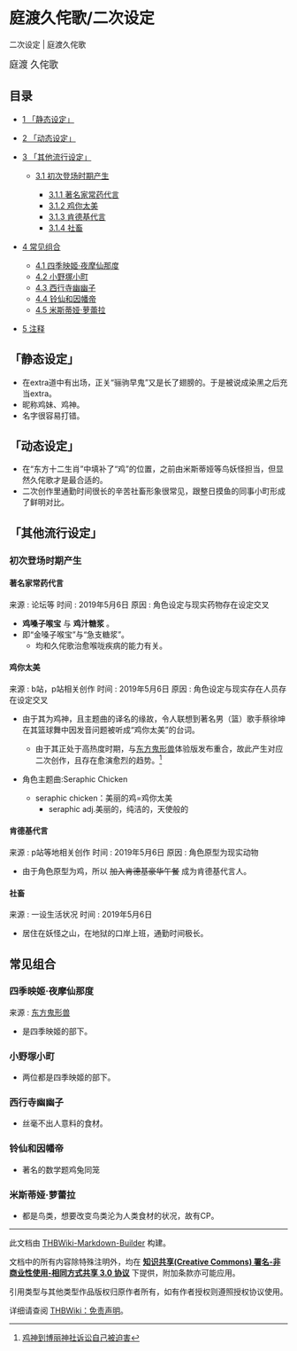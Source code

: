 # 庭渡久侘歌/二次设定

<!-- source html: G:\repos\THBWiki-Markdown-Builder\THBWikiMarkdown\Temp\main\3\31\ns0%3A%E5%BA%AD%E6%B8%A1%E4%B9%85%E4%BE%98%E6%AD%8C%2F%E4%BA%8C%E6%AC%A1%E8%AE%BE%E5%AE%9A.html -->

二次设定 | 庭渡久侘歌

  
<big>庭渡 久侘歌</big>  

  

## 目录

- [1 「静态设定」](#「静态设定」)
- [2 「动态设定」](#「动态设定」)
- [3 「其他流行设定」](#「其他流行设定」)

  - [3.1 初次登场时期产生](#初次登场时期产生)

    - [3.1.1 著名家常药代言](#著名家常药代言)
    - [3.1.2 鸡你太美](#鸡你太美)
    - [3.1.3 肯德基代言](#肯德基代言)
    - [3.1.4 社畜](#社畜)






- [4 常见组合](#常见组合)

  - [4.1 四季映姬·夜摩仙那度](#四季映姬·夜摩仙那度)
  - [4.2 小野塚小町](#小野塚小町)
  - [4.3 西行寺幽幽子](#西行寺幽幽子)
  - [4.4 铃仙和因幡帝](#铃仙和因幡帝)
  - [4.5 米斯蒂娅·萝蕾拉](#米斯蒂娅·萝蕾拉)



- [5 注释](#注释)




## 「静态设定」
- 在extra道中有出场，正关“骊驹早鬼”又是长了翅膀的。于是被说成染黑之后充当extra。
- 昵称鸡妹、鸡神。
- 名字很容易打错。

## 「动态设定」
- 在“东方十二生肖”中填补了“鸡”的位置，之前由米斯蒂娅等鸟妖怪担当，但显然久侘歌才是最合适的。
- 二次创作里通勤时间很长的辛苦社畜形象很常见，跟整日摸鱼的同事小町形成了鲜明对比。

## 「其他流行设定」
### 初次登场时期产生
#### 著名家常药代言
来源
: 论坛等
时间
: 2019年5月6日
原因
: 角色设定与现实药物存在设定交叉

-  **鸡嗓子喉宝** 与 **鸡汁糖浆** 。
  - 即“金嗓子喉宝”与“急支糖浆”。
    - 均和久侘歌治愈喉咙疾病的能力有关。



#### 鸡你太美
来源
: b站，p站相关创作
时间
: 2019年5月6日
原因
: 角色设定与现实存在人员存在设定交叉

- 由于其为鸡神，且主题曲的译名的缘故，令人联想到著名男（篮）歌手蔡徐坤在其篮球舞中因发音问题被听成“鸡你太美”的台词。
  - 由于其正处于高热度时期，与[东方鬼形兽](./东方鬼形兽.md)体验版发布重合，故此产生对应二次创作，且存在愈演愈烈的趋势。[^cite_note-1]

- 角色主题曲:Seraphic Chicken
  - seraphic chicken：美丽的鸡=鸡你太美
    - seraphic adj.美丽的，纯洁的，天使般的



#### 肯德基代言
来源
: p站等地相关创作
时间
: 2019年5月6日
原因
: 角色原型为现实动物

- 由于角色原型为鸡，所以 ~~加入肯德基豪华午餐~~ 成为肯德基代言人。

#### 社畜
来源
: 一设生活状况
时间
: 2019年5月6日

- 居住在妖怪之山，在地狱的口岸上班，通勤时间极长。

## 常见组合
### 四季映姬·夜摩仙那度
来源
: [东方鬼形兽](./东方鬼形兽.md)

- 是四季映姬的部下。

### 小野塚小町
- 两位都是四季映姬的部下。

### 西行寺幽幽子
- 丝毫不出人意料的食材。

### 铃仙和因幡帝
- 著名的数学题鸡兔同笼

### 米斯蒂娅·萝蕾拉
- 都是鸟类，想要改变鸟类沦为人类食材的状况，故有CP。


[^cite_note-1]: [鸡神到博丽神社诉讼自己被迫害](https://www.bilibili.com/video/BV1C4411u7Vn)





---

此文档由 [THBWiki-Markdown-Builder](https://github.com/Delsin-Yu/THBWiki-Markdown-Builder) 构建。

文档中的所有内容除特殊注明外，均在 [**知识共享(Creative Commons) 署名-非商业性使用-相同方式共享 3.0 协议**](https://creativecommons.org/licenses/by-sa/3.0/deed.zh-hans) 下提供，附加条款亦可能应用。

引用类型与其他类型作品版权归原作者所有，如有作者授权则遵照授权协议使用。

详细请查阅 [THBWiki：免责声明](https://thbwiki.cc/THBWiki:%E5%85%8D%E8%B4%A3%E5%A3%B0%E6%98%8E)。

